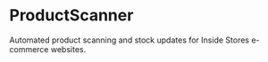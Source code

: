 ProductScanner
==============

Automated product scanning and stock updates for Inside Stores e-commerce websites.
